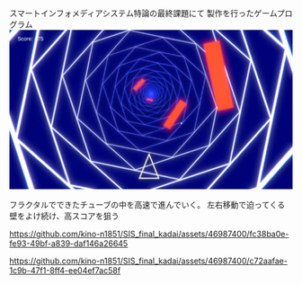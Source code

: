 スマートインフォメディアシステム特論の最終課題にて
製作を行ったゲームプログラム
![Test Image 1](image.png)

フラクタルでできたチューブの中を高速で進んでいく。
左右移動で迫ってくる壁をよけ続け、高スコアを狙う



https://github.com/kino-n1851/SIS_final_kadai/assets/46987400/fc38ba0e-fe93-49bf-a839-daf146a26645





https://github.com/kino-n1851/SIS_final_kadai/assets/46987400/c72aafae-1c9b-47f1-8ff4-ee04ef7ac58f

